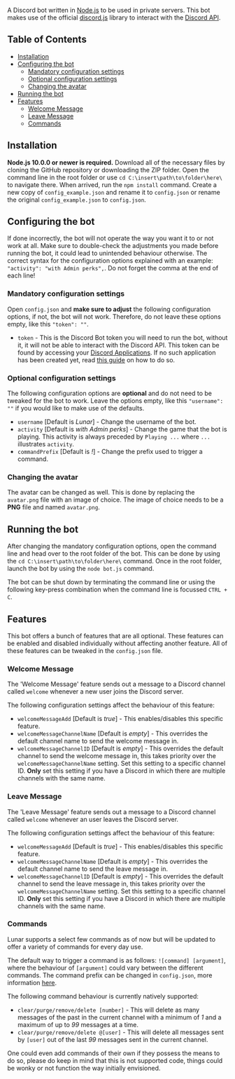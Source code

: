 A Discord bot written in [Node.js](https://nodejs.org) to be used in private servers. This bot makes use of the official [discord.js](https://github.com/discordjs/discord.js) library to interact with the [Discord API](https://discordapp.com/developers/docs/intro).


## Table of Contents
- [Installation](#installation)
- [Configuring the bot](#configuring-the-bot)
  - [Mandatory configuration settings](#mandatory-configuration-settings)
  - [Optional configuration settings](#optional-configuration-settings)
  - [Changing the avatar](#changing-the-avatar)
- [Running the bot](#running-the-bot)
- [Features](#features)
  - [Welcome Message](#welcome-message)
  - [Leave Message](#leave-message)
  - [Commands](#commands)


## Installation
**Node.js 10.0.0 or newer is required.**
Download all of the necessary files by cloning the GitHub repository or downloading the ZIP folder. Open the command line in the root folder or use `cd C:\insert\path\to\folder\here\` to navigate there. When arrived, run the `npm install` command. Create a new copy of `config_example.json` and rename it to `config.json` or rename the original `config_example.json` to `config.json`.

## Configuring the bot
If done incorrectly, the bot will not operate the way you want it to or not work at all. Make sure to double-check the adjustments you made before running the bot, it could lead to unintended behaviour otherwise. The correct syntax for the configuration options explained with an example: `"activity": "with Admin perks",`. Do not forget the comma at the end of each line!

### Mandatory configuration settings
Open `config.json` and **make sure to adjust** the following configuration options, if not, the bot will not work. Therefore, do not leave these options empty, like this `"token": ""`.
- `token` - This is the Discord Bot token you will need to run the bot, without it, it will not be able to interact with the Discord API. This token can be found by accessing your [Discord Applications](https://discordapp.com/developers/applications/). If no such application has been created yet, read [this guide](https://discordpy.readthedocs.io/en/latest/discord.html) on how to do so.

### Optional configuration settings
The following configuration options are **optional** and do not need to be tweaked for the bot to work. Leave the options empty, like this `"username": ""` if you would like to make use of the defaults.
- `username` [Default is *Lunar*] - Change the username of the bot.
- `activity` [Default is *with Admin perks*] - Change the game that the bot is playing. This activity is always preceded by `Playing ...` where `...` illustrates `activity`.
- `commandPrefix` [Default is *!*] - Change the prefix used to trigger a command.

### Changing the avatar
The avatar can be changed as well. This is done by replacing the `avatar.png` file with an image of choice. The image of choice needs to be a **PNG** file and named `avatar.png`.

## Running the bot
After changing the mandatory configuration options, open the command line and head over to the root folder of the bot. This can be done by using the `cd C:\insert\path\to\folder\here\` command. Once in the root folder, launch the bot by using the `node bot.js` command.

The bot can be shut down by terminating the command line or using the following key-press combination when the command line is focussed `CTRL + C`.

## Features
This bot offers a bunch of features that are all optional. These features can be enabled and disabled individually without affecting another feature. All of these features can be tweaked in the `config.json` file.

### Welcome Message
The 'Welcome Message' feature sends out a message to a Discord channel called `welcome` whenever a new user joins the Discord server.

The following configuration settings affect the behaviour of this feature:
- `welcomeMessageAdd` [Default is *true*] - This enables/disables this specific feature.
- `welcomeMessageChannelName` [Default is *empty*] - This overrides the default channel name to send the welcome message in.
- `welcomeMessageChannelID` [Default is *empty*] - This overrides the default channel to send the welcome message in, this takes priority over the `welcomeMessageChannelName` setting. Set this setting to a specific channel ID. **Only** set this setting if you have a Discord in which there are multiple channels with the same name.

### Leave Message
The 'Leave Message' feature sends out a message to a Discord channel called `welcome` whenever an user leaves the Discord server.

The following configuration settings affect the behaviour of this feature:
- `welcomeMessageAdd` [Default is *true*] - This enables/disables this specific feature.
- `welcomeMessageChannelName` [Default is *empty*] - This overrides the default channel name to send the leave message in.
- `welcomeMessageChannelID` [Default is *empty*] - This overrides the default channel to send the leave message in, this takes priority over the `welcomeMessageChannelName` setting. Set this setting to a specific channel ID. **Only** set this setting if you have a Discord in which there are multiple channels with the same name.

### Commands
Lunar supports a select few commands as of now but will be updated to offer a variety of commands for every day use.

The default way to trigger a command is as follows: `![command] [argument]`, where the behaviour of `[argument]` could vary between the different commands. The command prefix can be changed in `config.json`, more information [here](#optional-configuration-settings).

The following command behaviour is currently natively supported:
- `clear/purge/remove/delete [number]` - This will delete as many messages of the past in the current channel with a minimum of *1* and a maximum of up to *99* messages at a time.
- `clear/purge/remove/delete @[user]` - This will delete all messages sent by `[user]` out of the last *99* messages sent in the current channel.

One could even add commands of their own if they possess the means to do so, please do keep in mind that this is not supported code, things could be wonky or not function the way initially envisioned.
